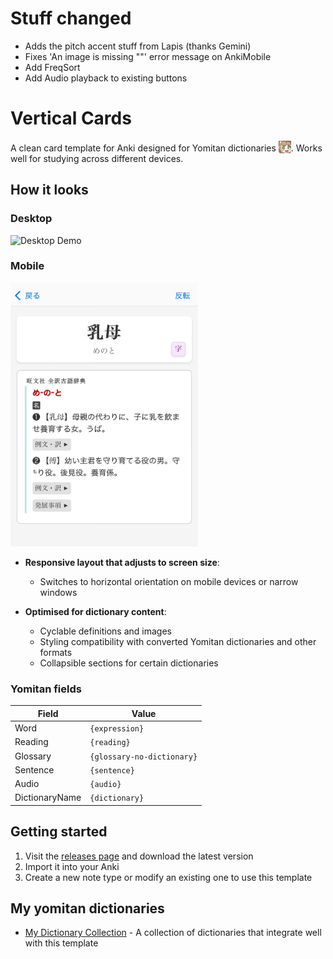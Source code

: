 # Stuff changed
- Adds the pitch accent stuff from Lapis (thanks Gemini)
- Fixes 'An image is missing ""' error message on AnkiMobile
- Add FreqSort 
- Add Audio playback to existing buttons

# Vertical Cards

A clean card template for Anki designed for Yomitan dictionaries <img src="assets/SaberLion.png" width="20" height="20" alt="SaberLion" style="vertical-align: text-bottom;" />. Works well for studying across different devices.

## How it looks

### Desktop
![Desktop Demo](./assets/desktop-demo.gif)

### Mobile
<img src="./assets/mobile.jpg" width="300" alt="Mobile layout" /> 

- **Responsive layout that adjusts to screen size**: 
  - Switches to horizontal orientation on mobile devices or narrow windows
  
- **Optimised for dictionary content**:
  - Cyclable definitions and images
  - Styling compatibility with converted Yomitan dictionaries and other formats
  - Collapsible sections for certain dictionaries

### Yomitan fields
| Field                 | Value                           |
| --------------------- | ------------------------------- |
| Word            | `{expression}`                        |
| Reading     | `{reading}`                               |
| Glossary       | `{glossary-no-dictionary}`             |
| Sentence         | `{sentence}`                         |
| Audio        | `{audio}`                               |
| DictionaryName              | `{dictionary}`            |

## Getting started

1. Visit the [releases page](https://github.com/kiwakiwaa/vertical-cards/releases) and download the latest version
2. Import it into your Anki
3. Create a new note type or modify an existing one to use this template

## My yomitan dictionaries

- [My Dictionary Collection](https://drive.proton.me/urls/GH0GV6DMEC#RP55zc2DL8vD) - A collection of dictionaries that integrate well with this template